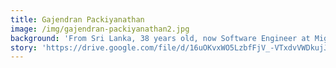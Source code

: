 ```yaml
---
title: Gajendran Packiyanathan
image: /img/gajendran-packiyanathan2.jpg
background: 'From Sri Lanka, 38 years old, now Software Engineer at Migros Aare.'
story: 'https://drive.google.com/file/d/16uOKvxWO5LzbfFjV_-VTxdvVWDkujJty/view'
---
```


